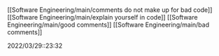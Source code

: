 # 
[[Software Engineering/main/comments do not make up for bad code]]
[[Software Engineering/main/explain yourself in code]]
[[Software Engineering/main/good comments]]
[[Software Engineering/main/bad comments]]



2022/03/29::23:32